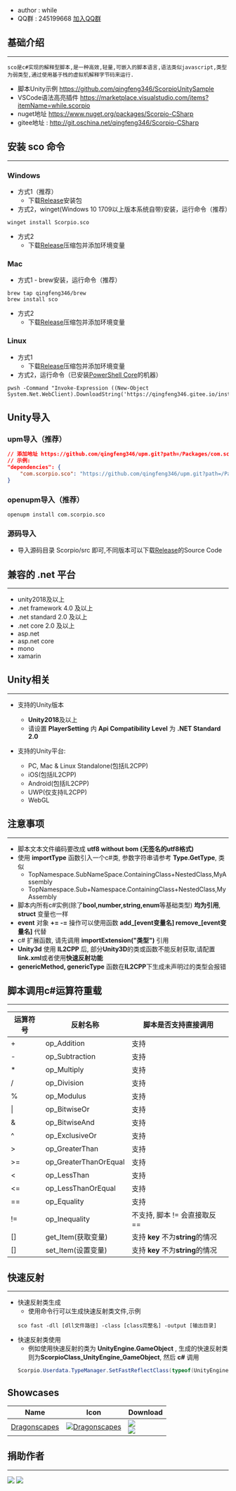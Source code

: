 * author : while
* QQ群 : 245199668 [加入QQ群](http://shang.qq.com/wpa/qunwpa?idkey=8ef904955c52f7b3764403ab81602b9c08b856f040d284f7e2c1d05ed3428de8)

## 基础介绍
---
```
sco是c#实现的解释型脚本,是一种高效,轻量,可嵌入的脚本语言,语法类似javascript,类型为弱类型,通过使用基于栈的虚拟机解释字节码来运行.
```
* 脚本Unity示例 https://github.com/qingfeng346/ScorpioUnitySample
* VSCode语法高亮插件 https://marketplace.visualstudio.com/items?itemName=while.scorpio
* nuget地址 https://www.nuget.org/packages/Scorpio-CSharp
* gitee地址 : http://git.oschina.net/qingfeng346/Scorpio-CSharp
## 安装 **sco** 命令
---
### Windows
* 方式1（推荐）
    * 下载[Release](https://github.com/qingfeng346/Scorpio-CSharp/releases)安装包
* 方式2，winget(Windows 10 1709以上版本系统自带)安装，运行命令（推荐）
```
winget install Scorpio.sco
```
* 方式2
    * 下载[Release](https://github.com/qingfeng346/Scorpio-CSharp/releases)压缩包并添加环境变量
### Mac
* 方式1 - brew安装，运行命令（推荐）
```
brew tap qingfeng346/brew
brew install sco
```
* 方式2
    * 下载[Release](https://github.com/qingfeng346/Scorpio-CSharp/releases)压缩包并添加环境变量

### Linux
* 方式1
    * 下载[Release](https://github.com/qingfeng346/Scorpio-CSharp/releases)压缩包并添加环境变量
* 方式2，运行命令（已安装[PowerShell Core](https://github.com/PowerShell/PowerShell/releases)的机器）
```
pwsh -Command "Invoke-Expression ((New-Object System.Net.WebClient).DownloadString('https://qingfeng346.gitee.io/installsco.ps1'))"
```
## Unity导入
### upm导入（推荐）
```json
// 添加地址 https://github.com/qingfeng346/upm.git?path=/Packages/com.scorpio.sco#sco/[version]
// 示例:
"dependencies": {
    "com.scorpio.sco": "https://github.com/qingfeng346/upm.git?path=/Packages/com.scorpio.sco#sco/2.3.5",
}
```
### openupm导入（推荐）
```
openupm install com.scorpio.sco
```
### 源码导入
* 导入源码目录 Scorpio/src 即可,不同版本可以下载[Release](https://github.com/qingfeng346/Scorpio-CSharp/releases)的Source Code

## 兼容的 **.net** 平台
---
* unity2018及以上
* .net framework 4.0 及以上
* .net standard 2.0 及以上
* .net core 2.0 及以上
* asp.net
* asp.net core
* mono
* xamarin
## Unity相关
---
* 支持的Unity版本
    * **Unity2018**及以上
    * 请设置 **PlayerSetting** 内 **Api Compatibility Level** 为 **.NET Standard 2.0**

* 支持的Unity平台:
    * PC, Mac & Linux Standalone(包括IL2CPP)
    * iOS(包括IL2CPP)
    * Android(包括IL2CPP)
    * UWP(仅支持IL2CPP)
    * WebGL

## 注意事项
---
* 脚本文本文件编码要改成 **utf8 without bom (无签名的utf8格式)**
* 使用 **importType** 函数引入一个c#类, 参数字符串请参考 **Type.GetType**, 类似 
    * TopNamespace.SubNameSpace.ContainingClass+NestedClass,MyAssembly
    * TopNamespace.Sub\+Namespace.ContainingClass+NestedClass,MyAssembly
* 脚本内所有c#实例(除了**bool,number,string,enum**等基础类型) **均为引用**, **struct** 变量也一样
* **event** 对象 **+= -=** 操作可以使用函数 **add_[event变量名] remove_[event变量名]** 代替
* c# 扩展函数, 请先调用 **importExtension("类型")** 引用
* **Unity3d** 使用 **IL2CPP** 后, 部分**Unity3D**的类或函数不能反射获取,请配置**link.xml**或者使用**快速反射功能**
* **genericMethod, genericType** 函数在**IL2CPP**下生成未声明过的类型会报错

## 脚本调用c#运算符重载
---
运算符号 | 反射名称                       | 脚本是否支持直接调用
-----   |  ----                         | ----
\+      |  op_Addition                  | 支持
\-      |  op_Subtraction               | 支持
\*      |  op_Multiply                  | 支持
/       |  op_Division                  | 支持
%       |  op_Modulus                   | 支持
\|      |  op_BitwiseOr                 | 支持
&       |  op_BitwiseAnd                | 支持
^       |  op_ExclusiveOr               | 支持
\>      |  op_GreaterThan               | 支持
\>=     |  op_GreaterThanOrEqual        | 支持
<       |  op_LessThan                  | 支持
<=      |  op_LessThanOrEqual           | 支持
==      |  op_Equality                  | 支持
!=      |  op_Inequality                | 不支持, 脚本 != 会直接取反 ==
[]      |  get_Item(获取变量)            | 支持 **key** 不为**string**的情况
[]      |  set_Item(设置变量)            | 支持 **key** 不为**string**的情况


## 快速反射
---
* 快速反射类生成
    * 使用命令行可以生成快速反射类文件,示例
    ```command
    sco fast -dll [dll文件路径] -class [class完整名] -output [输出目录]
    ```
* 快速反射类使用
    * 例如使用快速反射的类为 **UnityEngine.GameObject** , 生成的快速反射类则为**ScorpioClass_UnityEngine_GameObject**, 然后 **c#** 调用
    ```c#
    Scorpio.Userdata.TypeManager.SetFastReflectClass(typeof(UnityEngine.GameObject), new ScorpioClass_UnityEngine_GameObject(script))
    ```

## Showcases

Name | Icon | Download
--|--|--
[Dragonscapes](https://www.centurygames.com/games/dragonscapes-adventure/) | [![Dragonscapes](https://github.com/qingfeng346/qingfeng346.github.io/raw/master/img/dragonscapes.png)](https://www.centurygames.com/games/dragonscapes-adventure/) | [![](https://github.com/qingfeng346/qingfeng346.github.io/raw/master/img/GooglePlay200.png)](https://play.google.com/store/apps/details?id=com.dragonscapes.global)<br>[![](https://github.com/qingfeng346/qingfeng346.github.io/raw/master/img/AppStore200.png)](https://apps.apple.com/app/dragonscapes-adventure/id1515511378)

## 捐助作者
---
![](https://github.com/qingfeng346/qingfeng346.github.io/raw/master/img/wx.jpg)
![](https://github.com/qingfeng346/qingfeng346.github.io/raw/master/img/zfb.jpg)